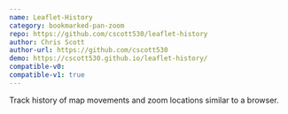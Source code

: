 ```yaml
---
name: Leaflet-History
category: bookmarked-pan-zoom
repo: https://github.com/cscott530/leaflet-history
author: Chris Scott
author-url: https://github.com/cscott530
demo: https://cscott530.github.io/leaflet-history/
compatible-v0:
compatible-v1: true
---
```


Track history of map movements and zoom locations similar to a browser.
